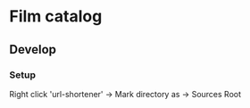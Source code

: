 # Film catalog

## Develop

### Setup

Right click 'url-shortener' -> Mark directory as -> Sources Root